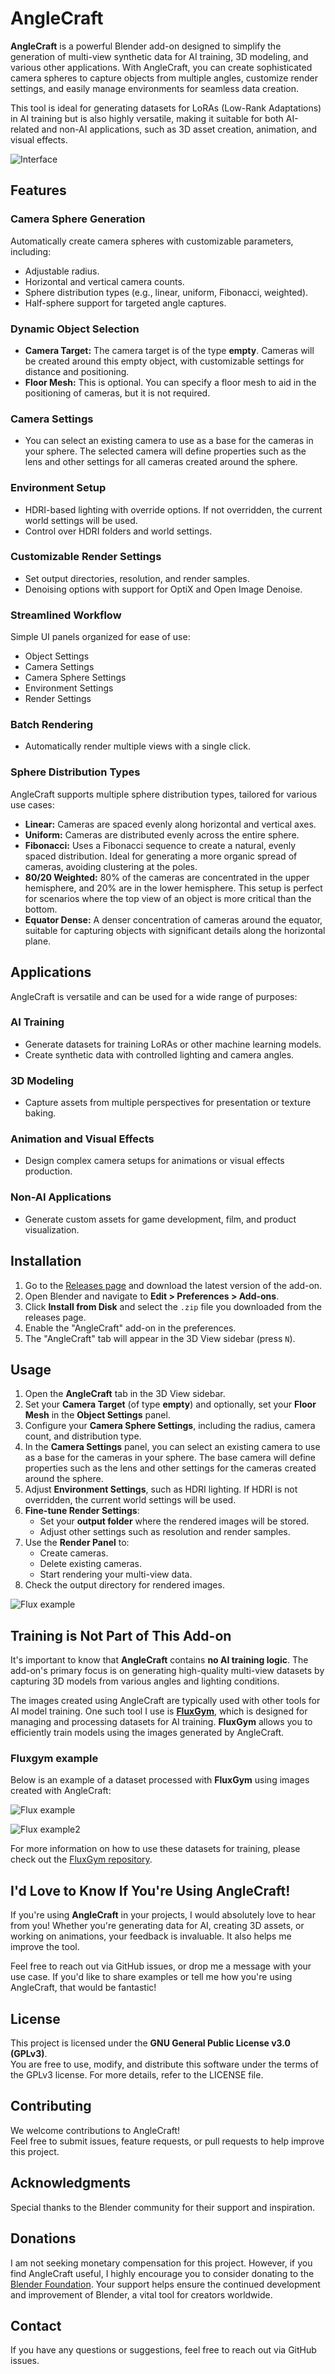 # AngleCraft

**AngleCraft** is a powerful Blender add-on designed to simplify the generation of multi-view synthetic data for AI training, 3D modeling, and various other applications. With AngleCraft, you can create sophisticated camera spheres to capture objects from multiple angles, customize render settings, and easily manage environments for seamless data creation.

This tool is ideal for generating datasets for LoRAs (Low-Rank Adaptations) in AI training but is also highly versatile, making it suitable for both AI-related and non-AI applications, such as 3D asset creation, animation, and visual effects.

![Interface](images/gui.jpg)


## Features

### Camera Sphere Generation
Automatically create camera spheres with customizable parameters, including:
- Adjustable radius.
- Horizontal and vertical camera counts.
- Sphere distribution types (e.g., linear, uniform, Fibonacci, weighted).
- Half-sphere support for targeted angle captures.

### Dynamic Object Selection
- **Camera Target:** The camera target is of the type **empty**. Cameras will be created around this empty object, with customizable settings for distance and positioning.
- **Floor Mesh:** This is optional. You can specify a floor mesh to aid in the positioning of cameras, but it is not required.

### Camera Settings
- You can select an existing camera to use as a base for the cameras in your sphere. The selected camera will define properties such as the lens and other settings for all cameras created around the sphere.

### Environment Setup
- HDRI-based lighting with override options. If not overridden, the current world settings will be used.
- Control over HDRI folders and world settings.

### Customizable Render Settings
- Set output directories, resolution, and render samples.
- Denoising options with support for OptiX and Open Image Denoise.

### Streamlined Workflow
Simple UI panels organized for ease of use:
- Object Settings
- Camera Settings
- Camera Sphere Settings
- Environment Settings
- Render Settings

### Batch Rendering
- Automatically render multiple views with a single click.

### Sphere Distribution Types
AngleCraft supports multiple sphere distribution types, tailored for various use cases:
- **Linear:** Cameras are spaced evenly along horizontal and vertical axes.
- **Uniform:** Cameras are distributed evenly across the entire sphere.
- **Fibonacci:** Uses a Fibonacci sequence to create a natural, evenly spaced distribution. Ideal for generating a more organic spread of cameras, avoiding clustering at the poles.
- **80/20 Weighted:** 80% of the cameras are concentrated in the upper hemisphere, and 20% are in the lower hemisphere. This setup is perfect for scenarios where the top view of an object is more critical than the bottom.
- **Equator Dense:** A denser concentration of cameras around the equator, suitable for capturing objects with significant details along the horizontal plane.

## Applications
AngleCraft is versatile and can be used for a wide range of purposes:

### AI Training
- Generate datasets for training LoRAs or other machine learning models.
- Create synthetic data with controlled lighting and camera angles.

### 3D Modeling
- Capture assets from multiple perspectives for presentation or texture baking.

### Animation and Visual Effects
- Design complex camera setups for animations or visual effects production.

### Non-AI Applications
- Generate custom assets for game development, film, and product visualization.

## Installation

1. Go to the [Releases page](https://github.com/glenn-de-backer/anglecraft/releases) and download the latest version of the add-on.
2. Open Blender and navigate to **Edit > Preferences > Add-ons**.
3. Click **Install from Disk** and select the `.zip` file you downloaded from the releases page.
4. Enable the "AngleCraft" add-on in the preferences.
5. The "AngleCraft" tab will appear in the 3D View sidebar (press `N`).

## Usage

1. Open the **AngleCraft** tab in the 3D View sidebar.
2. Set your **Camera Target** (of type **empty**) and optionally, set your **Floor Mesh** in the **Object Settings** panel.
3. Configure your **Camera Sphere Settings**, including the radius, camera count, and distribution type.
4. In the **Camera Settings** panel, you can select an existing camera to use as a base for the cameras in your sphere. The base camera will define properties such as the lens and other settings for the cameras created around the sphere.
5. Adjust **Environment Settings**, such as HDRI lighting. If HDRI is not overridden, the current world settings will be used.
6. **Fine-tune Render Settings**:
    - Set your **output folder** where the rendered images will be stored.
    - Adjust other settings such as resolution and render samples.
7. Use the **Render Panel** to:
    - Create cameras.
    - Delete existing cameras.
    - Start rendering your multi-view data.
8. Check the output directory for rendered images.

![Flux example](images/ui.png)



## Training is Not Part of This Add-on

It's important to know that **AngleCraft** contains **no AI training logic**. The add-on's primary focus is on generating high-quality multi-view datasets by capturing 3D models from various angles and lighting conditions. 

The images created using AngleCraft are typically used with other tools for AI model training. One such tool I use is **[FluxGym](https://github.com/cocktailpeanut/fluxgym)**, which is designed for managing and processing datasets for AI training. **FluxGym** allows you to efficiently train models using the images generated by AngleCraft.


### Fluxgym example
Below is an example of a dataset processed with **FluxGym** using images created with AngleCraft:

![Flux example](images/flux_example.jpg)

![Flux example2](images/flux_example2.jpg)

For more information on how to use these datasets for training, please check out the [FluxGym repository](https://github.com/cocktailpeanut/fluxgym).

## I'd Love to Know If You're Using AngleCraft!

If you're using **AngleCraft** in your projects, I would absolutely love to hear from you! Whether you're generating data for AI, creating 3D assets, or working on animations, your feedback is invaluable. It also helps me improve the tool.

Feel free to reach out via GitHub issues, or drop me a message with your use case. If you'd like to share examples or tell me how you're using AngleCraft, that would be fantastic!

## License
This project is licensed under the **GNU General Public License v3.0 (GPLv3)**.  
You are free to use, modify, and distribute this software under the terms of the GPLv3 license. For more details, refer to the LICENSE file.

## Contributing
We welcome contributions to AngleCraft!  
Feel free to submit issues, feature requests, or pull requests to help improve this project.

## Acknowledgments
Special thanks to the Blender community for their support and inspiration.

## Donations
I am not seeking monetary compensation for this project. However, if you find AngleCraft useful, I highly encourage you to consider donating to the [Blender Foundation](https://fund.blender.org/). Your support helps ensure the continued development and improvement of Blender, a vital tool for creators worldwide.

## Contact
If you have any questions or suggestions, feel free to reach out via GitHub issues.
